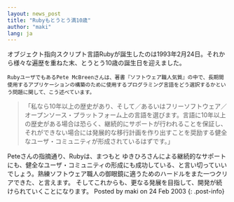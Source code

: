 ```yaml
---
layout: news_post
title: "Rubyもとうとう満10歳"
author: "maki"
lang: ja
---
```


オブジェクト指向スクリプト言語Rubyが誕生したのは1993年2月24日。それから様々な遍歴を重ねた末、とうとう10歳の誕生日を迎えました。

    RubyユーザでもあるPete McBreenさんは、著書『ソフトウェア職人気質』の中で、長期間使用するアプリケーションの構築のために使用するプログラミング言語をどう選択するかという問題に関して、こう述べています。

> 「私なら10年以上の歴史があり、そして／あるいはフリーソフトウェア／オープンソース・プラットフォーム上の言語を選びます。言語に10年以上の歴史がある場合は恐らく、継続的にサポートが行われることを保証し、それができない場合には発展的な移行計画を作り出すことを奨励する健全なユーザ・コミュニティが形成されているはずです。」

 Peteさんの指摘通り、Rubyは、まつもと ゆきひろさんによる継続的なサポートにも、健全なユーザ・コミュニティの形成にも成功している、と言い切っていいでしょう。熟練ソフトウェア職人の御眼鏡に適うためのハードルをまた一つクリアできた、と言えます。 そしてこれからも、更なる発展を目指して、開発が続けられていくことになります。 Posted by maki on 24 Feb 2003
{: .post-info}

